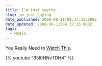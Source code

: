 ```yaml
---
title: I'm just saying...
slug: im-just-saying
date_published: 2008-08-11T09:37:33.000Z
date_updated: 2008-08-11T09:37:33.000Z
tags:
  - Media
---
```


You Really Need to [Watch This](http://www.youtube.com/watch?v=65I0HNvTDH4).

{% youtube "65I0HNvTDH4" %}
